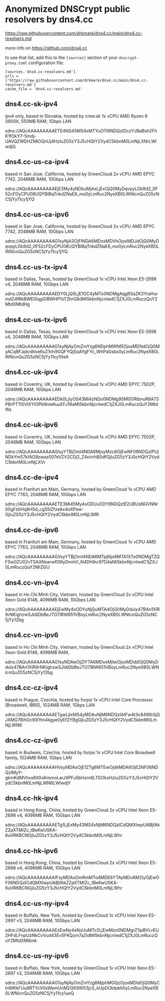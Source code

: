 # Anonymized DNSCrypt public resolvers by dns4.cc

https://raw.githubusercontent.com/drkmark/dns4.cc/main/dns4.cc-resolvers.md


more info on https://github.com/dns4.cc



to use that list, add this to the `[sources]` section of your
`dnscrypt-proxy.toml` configuration file:

    [sources.'dns4.cc-resolvers.md']
    urls = ['https://raw.githubusercontent.com/drkmark/dns4.cc/main/dns4.cc-resolvers.md']
    cache_file = 'dns4.cc-resolvers.md'
    


## dns4.cc-sk-ipv4

ipv4 only, based in Slovakia, hosted by crew.sk 1x vCPU AMD Ryzen 9 3900X, 550MB RAM, 1Gbps LAN

sdns://AQcAAAAAAAAAETE4NS45MS4xMTYuOTI6NDQzIDczYJBaBsh2FhK1fOkY7-5mdj-UAVQZWDHZMlOQnUj4HzIuZG5zY3J5cHQtY2VydC5kbnM0LmNjLXNrLWlwdjQ


## dns4.cc-us-ca-ipv4

based in San Jose, California, hosted by GreenCloud 2x vCPU AMD EPYC 7742, 2048MB RAM, 10Gbps LAN

sdns://AQcAAAAAAAAAEjE3My4yNDkuMjAxLjExOjQ0MyDqvpyLGb9d2_0F52cFDyCPU08UQYBIBqTnkdZNaE6_mx0yLmRuc2NyeXB0LWNlcnQuZG5zNC5jYy11cy1jYQ


## dns4.cc-us-ca-ipv6

based in San Jose, California, hosted by GreenCloud 2x vCPU AMD EPYC 7742, 2048MB RAM, 10Gbps LAN

sdns://AQcAAAAAAAAAG1syNjA3OjFlNDA6MDoxMDVhOjoxMDJdOjQ0MyDqvpyLGb9d2_0F52cFDyCPU08UQYBIBqTnkdZNaE6_mx0yLmRuc2NyeXB0LWNlcnQuZG5zNC5jYy11cy1jYQ


## dns4.cc-us-tx-ipv4

based in Dallas, Texas, hosted by GreenCloud 1x vCPU Intel Xeon E5-2698 v4, 2048MB RAM, 10Gbps LAN

sdns://AQcAAAAAAAAAEDY0LjQ0LjE1OC4yMTo0NDMgAqgRSaZK3YraHurmdZ4fRkBWEI0qgGIBWHP1oT2hrG8dMi5kbnNjcnlwdC1jZXJ0LmRuczQuY2MtdXMtdHg


## dns4.cc-us-tx-ipv6

based in Dallas, Texas, hosted by GreenCloud 1x vCPU Intel Xeon E5-2698 v4, 2048MB RAM, 10Gbps LAN

sdns://AQcAAAAAAAAAG1syNjAyOmZmYzg6NDphMWM5OjoxMDNdOjQ0MyACqBFJpkrditoe6uZ1nh9GQFYQjSqAYgFYc_WhPaGsbx0yLmRuc2NyeXB0LWNlcnQuZG5zNC5jYy11cy10eA


## dns4.cc-uk-ipv4

based in Coventry, UK, hosted by GreenCloud 1x vCPU AMD EPYC 7502P, 2048MB RAM, 10Gbps LAN

sdns://AQcAAAAAAAAAEDk0LjIyOS43Mi4zNDo0NDMg9SM0ORibnuR8A73PBrPTTt5VlXYIOPb9nieKuuEFJ18aMi5kbnNjcnlwdC1jZXJ0LmRuczQuY2MtdWs


## dns4.cc-uk-ipv6

based in Coventry, UK, hosted by GreenCloud 1x vCPU AMD EPYC 7502P, 2048MB RAM, 10Gbps LAN

sdns://AQcAAAAAAAAAGlsyYTBjOmI4NDA6MjoyMzc6OjEwNF06NDQzIPUjNDkYm57kfAO9zwaz007eVZV2CDj2_Z4nirrhBSdfGjIuZG5zY3J5cHQtY2VydC5kbnM0LmNjLXVr


## dns4.cc-de-ipv4

based in Franfurt am Main, Germany, hosted by GreenCloud 1x vCPU AMD EPYC 7763, 2048MB RAM, 10Gbps LAN

sdns://AQcAAAAAAAAAETE3Mi45My4xODUuODY6NDQzIE2UBUsNGVNNr00gFzbHq8H5d_cg55lZfzeAx4oXPew-GjIuZG5zY3J5cHQtY2VydC5kbnM0LmNjLWRl


## dns4.cc-de-ipv6

based in Franfurt am Main, Germany, hosted by GreenCloud 1x vCPU AMD EPYC 7763, 2048MB RAM, 10Gbps LAN
   
sdns://AQcAAAAAAAAAGVsyYTBjOmI4NDA6MTpjNjo6MTA1XTo0NDMgTZQFSw0ZU02vTSAXNserwfl39yDnmVl_N4DHihc97D4aMi5kbnNjcnlwdC1jZXJ0LmRuczQuY2MtZGU


## dns4.cc-vn-ipv4

based in Ho Chi Minh City, Vietnam, hosted by GreenCloud 2x vCPU Intel Xeon Gold 6148, 4096MB RAM, 10Gbps LAN
   
sdns://AQcAAAAAAAAAEjEwMy4xODYuNjQuMTA4OjQ0MyDdulx47BAn1XlR9rNKighzwSJIdiDbBeJTO7IBW651VBoyLmRuc2NyeXB0LWNlcnQuZG5zNC5jYy12bg


## dns4.cc-vn-ipv6

based in Ho Chi Minh City, Vietnam, hosted by GreenCloud 2x vCPU Intel Xeon Gold 6148, 4096MB RAM,
   
sdns://AQcAAAAAAAAAG1syNDAwOjZlYTA6MDoxMjIwOjoxMDddOjQ0MyDdulx47BAn1XlR9rNKighzwSJIdiDbBeJTO7IBW651VBoyLmRuc2NyeXB0LWNlcnQuZG5zNC5jYy12bg


## dns4.cc-cz-ipv4

based in Prague, Czechia, hosted by forpsi 1x vCPU Intel Core Processor (Broadwell, IBRS), 1024MB RAM, 1Gbps LAN
    
sdns://AQcAAAAAAAAAETgwLjIxMS4yMDAuNjM6NDQzIAIFw4t3c84WbSjQJXMG7RihOc93lYm4kgye0yEf2YBgGjIuZG5zY3J5cHQtY2VydC5kbnM0LmNjLWN6


## dns4.cc-cz-ipv6

based in Budweis, Czechia, hosted by forpsi 1x vCPU Intel Core Broadwell family, 1024MB RAM, 1Gbps LAN
   
sdns://AQcAAAAAAAAAHVsyMDAxOjE1ZTg6MTEwOjdkMDA6OjE2NF06NDQzIMyY-gkmKdMVhxs6It0oKmmoLarJ4PFu5bHzm6LTGOksHzIuZG5zY3J5cHQtY2VydC5kbnM0LmNjLWN6LWlwdjY


## dns4.cc-hk-ipv4

based in Hong Kong, China, hosted by GreenCloud 2x vCPU Intel Xeon E5-2698 v4, 4096MB RAM, 10Gbps LAN
   
sdns://AQcAAAAAAAAAETg1LjExMy43MS4xNjM6NDQzICdQMXIwpUABjfAkZZpXTMIZc_tBeKwUSKA-6uVRKBCNGjIuZG5zY3J5cHQtY2VydC5kbnM0LmNjLWhr


## dns4.cc-hk-ipv6

based in Hong Kong, China, hosted by GreenCloud 2x vCPU Intel Xeon E5-2698 v4, 4096MB RAM, 10Gbps LAN
   
sdns://AQcAAAAAAAAAIFsyMDAxOmRmMTo4MDE6YTAyMDo6M2IyOjEwOF06NDQzICdQMXIwpUABjfAkZZpXTMIZc_tBeKwUSKA-6uVRKBCNGjIuZG5zY3J5cHQtY2VydC5kbnM0LmNjLWhr



## dns4.cc-us-ny-ipv4

based in Buffalo, New York, hosted by GreenCloud 1x vCPU Intel Xeon E5-2697 v3, 2048MB RAM, 10Gbps LAN
   
sdns://AQcAAAAAAAAAEzEwNy4xNzUuMTc5LjEwMzo0NDMgrZ1ipBVLvEU2HFdLFnplJzNkCvVud43Ev5FKQzm7aZIdMi5kbnNjcnlwdC1jZXJ0LmRuczQuY2MtdXMtbnk


## dns4.cc-us-ny-ipv6

based in Buffalo, New York, hosted by GreenCloud 1x vCPU Intel Xeon E5-2697 v3, 2048MB RAM, 10Gbps LAN
   
sdns://AQcAAAAAAAAAG1syNjAyOmZmYzg6MjphMGQzOjoxMDldOjQ0MyCtnWKkFUu8RTYcV0sWemUnM2QK9W53jcS_kUpDObtpkh0yLmRuc2NyeXB0LWNlcnQuZG5zNC5jYy11cy1ueQ

